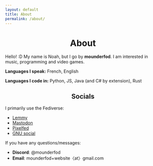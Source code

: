 ```yaml
---
layout: default
title: About
permalink: /about/
---
```


<h1 style="text-align: center;">About</h1>

Hello! :D My name is Noah, but I go by **mounderfod**. I am interested in music,
programming and video games.

**Languages I speak:** French, English

**Languages I code in:** Python, JS, Java (and C# by extension), Rust

<h2 style="text-align: center;">Socials</h2>

I primarily use the Fediverse:

- [Lemmy](https://lemmy.sdf.org/u/mounderfod)
- [Mastodon](https://mastodon.sdf.org/@mounderfod)
- [Pixelfed](https://metapixl.com/i/web/profile/577395471914797016)
- [GNU social](http://osli.rf.gd/mounderfod)

If you have any questions/messages:

- **Discord**: @mounderfod
- **Email**: mounderfod+website〈at〉gmail.com

